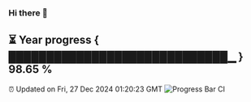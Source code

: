### Hi there 👋
⏳ Year progress { █████████████████████████████▁ } 98.65 %
---
⏰ Updated on Fri, 27 Dec 2024 01:20:23 GMT
![Progress Bar CI](https://github.com/liununu/liununu/workflows/Progress%20Bar%20CI/badge.svg)

